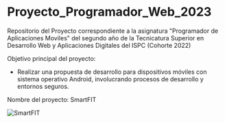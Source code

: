 # Proyecto_Programador_Web_2023
Repositorio del Proyecto correspondiente a la asignatura "Programador de Aplicaciones Moviles" del segundo año de la Tecnicatura Superior en
Desarrollo Web y Aplicaciones Digitales del ISPC (Cohorte 2022)

Objetivo principal del proyecto:

* Realizar una propuesta de desarrollo para dispositivos móviles con sistema operativo Android, involucrando procesos de desarrollo y entornos seguros.

Nombre del proyecto: SmartFIT 

![SmartFIT](https://github.com/sol-hilgemberg/Proyecto_Programador_Full_Stack/assets/94760740/0da8643b-8ce2-423c-a366-580cacde89c9)
